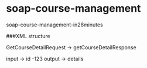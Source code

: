 # soap-course-management
soap-course-management-in28minutes

###XML structure

GetCourseDetailRequest -> getCourseDetailResponse

input -> id -123
output -> details
